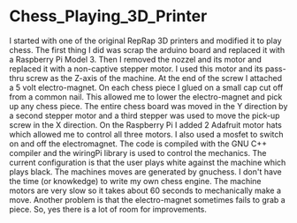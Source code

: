 # Chess_Playing_3D_Printer
I started with one of the original RepRap 3D printers and modified it to play chess. The first thing I did was scrap the arduino board and replaced it with a Raspberry Pi Model 3. Then I removed the nozzel and its motor and replaced it with a non-captive stepper motor. I used this motor and its pass-thru screw as the Z-axis of the machine. At the end of the screw I attached a 5 volt electro-magnet. On each chess piece I glued on a small cap cut off from a common nail. This allowed me to lower the electro-magnet and pick up any chess piece. The entire chess board was moved in the Y direction  by a second stepper motor and a third stepper was used to move the pick-up screw in the X direction. On the Raspberry Pi I added 2 Adafruit motor hats which allowed me to control all three motors. I also used a mosfet to switch on and off the electromagnet. The code is compiled with the GNU C++ compiler and the wiringPi library is used to control the mechanics. The current configuration is that the user plays white against the machine which plays black. The machines moves are generated by gnuchess. I don't have the time (or knowkedge) to write my own chess engine. The machine motors are very slow so it takes about 60 seconds to mechanically make a move. Another problem is that the electro-magnet sometimes fails to grab a piece. So, yes there is a lot of room for improvements. 
